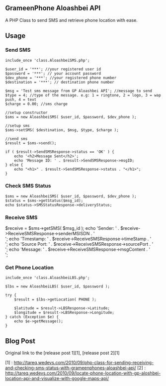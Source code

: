 ## GrameenPhone Aloashbei API

A PHP Class to send SMS and retrieve phone location with ease.

## Usage

### Send SMS
    include_once 'class.AloashbeiSMS.php';
    
    $user_id = '***'; //your registered user id
    $password = '***'; // your account password
    $dev_phone = '***'; //your registered phone number
    $destination = '***'; // destination phone number
    
    $msg = 'Test sms message from GP Aloashbei API'; //message to send
    $type = 4; //type of the message. e.g: 1 = ringtone, 2 = logo, 3 = wap push, 4 = text
    $charge = 0.00; //sms charge
    
    //setup constructor
    $sms = new AloashbeiSMS( $user_id, $password, $dev_phone );

    //setup sms
    $sms->setSMS( $destination, $msg, $type, $charge );

    //send sms
    $result = $sms->send();

    if ( $result->SendSMSResponse->status == 'OK' ) {
        echo '<h2>Message Sent</h2>';
        echo 'Message ID: ' . $result->SendSMSResponse->msgID;
    } else {
        echo "<h1>" . $result->SendSMSResponse->status . "</h1>";
    }

### Check SMS Status
    $sms = new AloashbeiSMS( $user_id, $password, $dev_phone );
    $status = $sms->getStatus($msg_id);
    echo $status->SMSStatusResponse->deliveryStatus;

### Receive SMS
  $receive = $sms->getSMS( $msg_id );
  echo 'Sender: ' . $receive->ReceiveSMSResponse->senderMSISDN . '<br>';
  echo 'Timestamp: ' . $receive->ReceiveSMSResponse->timeStamp . '<br>';
  echo 'Source Port: ' . $receive->ReceiveSMSResponse->sourcePort . '<br>';
  echo 'Message: ' . $receive->ReceiveSMSResponse->msgContent . '<br>';

### Get Phone Location
    include_once 'class.AloashbeiLBS.php';
    
    $lbs = new AloashbeiLBS( $user_id, $password );

    try {
        $result = $lbs->getLocation( PHONE );

        $latitude = $result->LBSResponse->Latitude;
        $longitude = $result->LBSResponse->Longitude;
    } catch (Exception $e) {
        echo $e->getMessage();
    }

## Blog Post
Original link to the [release post 1][1], [release post 2][1]

[1] : http://tareq.wedevs.com/2010/09/php-class-for-sending-receiving-and-checking-sms-status-with-grameenphones-aloashbei-api/
[2] : http://tareq.wedevs.com/2010/09/locate-phone-location-with-gp-aloshbei-location-api-and-visualize-with-google-maps-api/
